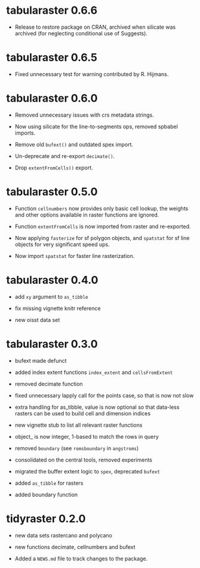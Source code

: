 # tabularaster 0.6.6

* Release to restore package on CRAN, archived when silicate was archived (for neglecting
 conditional use of Suggests). 
 
# tabularaster 0.6.5

* Fixed unnecessary test for warning contributed by R. Hijmans. 

# tabularaster 0.6.0

* Removed unnecessary issues with crs metadata strings. 

* Now using silicate for the line-to-segments ops, removed spbabel imports. 

* Remove old `bufext()` and outdated spex import. 

* Un-deprecate and re-export `decimate()`. 

* Drop `extentFromCells()` export. 

# tabularaster 0.5.0

* Function `cellnumbers` now provides only basic cell lookup, the weights and other
 options available in raster functions are ignored. 
 
* Function `extentFromCells` is now imported from raster and re-exported. 

* Now applying `fasterize` for sf polygon objects, and `spatstat` for sf line objects for 
 very significant speed ups. 

* Now import `spatstat` for faster line rasterization. 

# tabularaster 0.4.0

* add `xy` argument to `as_tibble`

* fix missing vignette knitr reference

* new oisst data set

# tabularaster 0.3.0

* bufext made defunct

* added index extent functions `index_extent` and `cellsFromExtent`

* removed decimate function

* fixed unnecessary lapply call for the points case, so that is now not slow

* extra handling for as_tibble, value is now optional so that data-less rasters can be used to 
 build cell and dimension indices
 
* new vignette stub to list all relevant raster functions

* object_ is now integer, 1-based to match the rows in query

* removed `boundary` (see `romsboundary` in `angstroms`)

* consolidated on the central tools, removed experiments

* migrated the buffer extent logic to `spex`, deprecated `bufext`

* added `as_tibble` for rasters

* added boundary function

# tidyraster 0.2.0

* new data sets rastercano and polycano

* new functions decimate, cellnumbers and bufext

* Added a `NEWS.md` file to track changes to the package.



